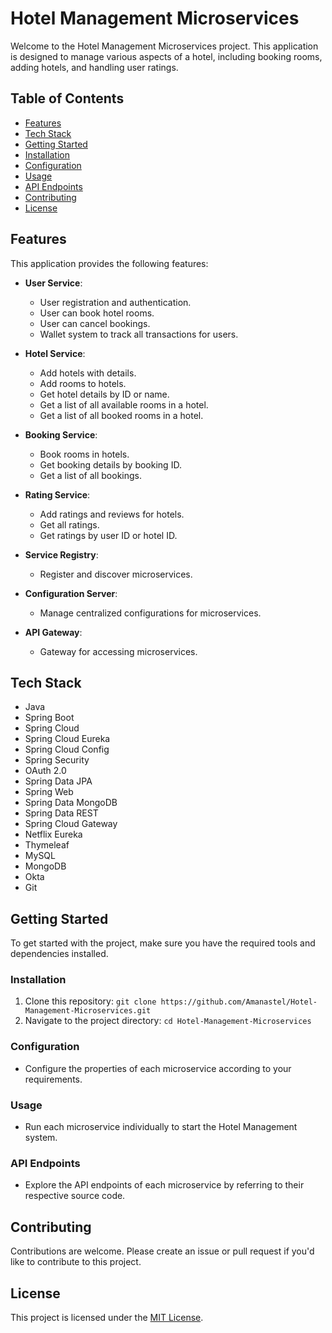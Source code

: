 # Hotel Management Microservices

Welcome to the Hotel Management Microservices project. This application is designed to manage various aspects of a hotel, including booking rooms, adding hotels, and handling user ratings.

## Table of Contents
- [Features](#features)
- [Tech Stack](#tech-stack)
- [Getting Started](#getting-started)
- [Installation](#installation)
- [Configuration](#configuration)
- [Usage](#usage)
- [API Endpoints](#api-endpoints)
- [Contributing](#contributing)
- [License](#license)

## Features
This application provides the following features:

- **User Service**:
  - User registration and authentication.
  - User can book hotel rooms.
  - User can cancel bookings.
  - Wallet system to track all transactions for users.

- **Hotel Service**:
  - Add hotels with details.
  - Add rooms to hotels.
  - Get hotel details by ID or name.
  - Get a list of all available rooms in a hotel.
  - Get a list of all booked rooms in a hotel.

- **Booking Service**:
  - Book rooms in hotels.
  - Get booking details by booking ID.
  - Get a list of all bookings.

- **Rating Service**:
  - Add ratings and reviews for hotels.
  - Get all ratings.
  - Get ratings by user ID or hotel ID.

- **Service Registry**:
  - Register and discover microservices.
  
- **Configuration Server**:
  - Manage centralized configurations for microservices.
  
- **API Gateway**:
  - Gateway for accessing microservices.

## Tech Stack
- Java
- Spring Boot
- Spring Cloud
- Spring Cloud Eureka
- Spring Cloud Config
- Spring Security
- OAuth 2.0
- Spring Data JPA
- Spring Web
- Spring Data MongoDB
- Spring Data REST
- Spring Cloud Gateway
- Netflix Eureka
- Thymeleaf
- MySQL
- MongoDB
- Okta
- Git

## Getting Started
To get started with the project, make sure you have the required tools and dependencies installed.

### Installation
1. Clone this repository: `git clone https://github.com/Amanastel/Hotel-Management-Microservices.git`
2. Navigate to the project directory: `cd Hotel-Management-Microservices`

### Configuration
- Configure the properties of each microservice according to your requirements.

### Usage
- Run each microservice individually to start the Hotel Management system.

### API Endpoints
- Explore the API endpoints of each microservice by referring to their respective source code.

## Contributing
Contributions are welcome. Please create an issue or pull request if you'd like to contribute to this project.

## License
This project is licensed under the [MIT License](LICENSE).
